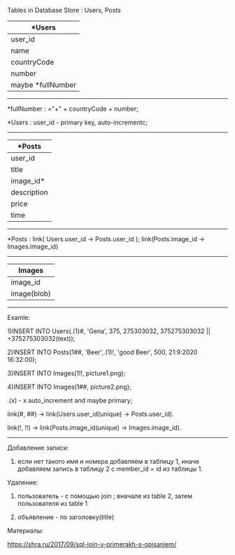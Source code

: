Tables in Database Store : Users, Posts

| *Users 		   |
| -------------------------|
| user_id                  | 
| name                     |
| countryCode              | 
| number                   |
| maybe *fullNumber        |  

---

*fullNumber : ="+" + countryCode + number;

*Users : user_id - primary key, auto-incrementc;

***

| *Posts 		   | 
| -------------------------|
| user_id                  | 
| title                    |
| image_id*                | 
| description              |
| price                    |
| time                     |  


---

*Posts : link( Users.user_id -> Posts.user_id ); link(Posts.image_id -> Images.image_id)


***

| Images 		   | 
| -------------------------|
| image_id                 | 
| image(blob)              |


---

Examle:

1)INSERT INTO Users(.(1)#, 'Gena', 375, 275303032, 375275303032 || +375275303032(text));

2)INSERT INTO Posts(1##, 'Beer',.(1)!, 'good Beer', 500, 21:9:2020 16:32:00);

3)INSERT INTO Images(1!!, picture1.png);

4)INSERT INTO Images(1##, picture2.png);

.(x) - x auto_increment and maybe primary;

link(#, ##) -> link(Users.user_id(unique) -> Posts.user_id). 

link(!, !!) -> link(Posts.image_id(unique) -> Images.image_id).

***



Добавление записи:

1) если нет такого имя и номера добавляем в таблицу 1, иначе добавляем запись в таблицу 2 с member_id = id из таблицы 1.

Удаление:

1) пользователь - с помощью join ; вначале из table 2, затем пользователя из table 1

2) объявление - по заголовку(title)

Материалы:

https://shra.ru/2017/09/sql-join-v-primerakh-s-opisaniem/
